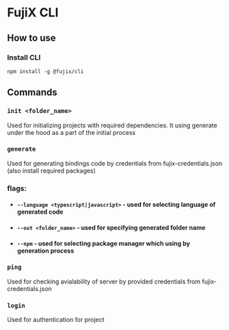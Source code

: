 # FujiX CLI
## How to use

### Install CLI
```
npm install -g @fujix/cli
```

## Commands

### `init <folder_name>`

Used for initializing projects with required dependencies. It using generate under the hood as a part of the initial process

### `generate`

Used for generating bindings code by credentials from fujix-credentials.json (also install required packages)

### flags:
  - #### `--language <typescript|javascript>` - used for selecting language of generated code
  - #### `--out <folder_name>` - used for specifying generated folder name
  - #### `--npm` - used for selecting package manager which using by generation process


### `ping`

Used for checking avialability of server by provided credentials from fujix-credentials.json

### `login`

Used for authentication for project



